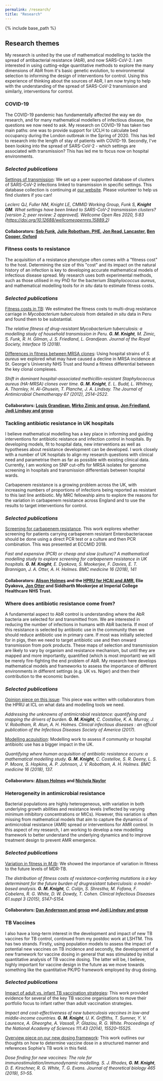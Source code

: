 ```yaml
---
permalink: /research/
title: "Research"
---
```


{% include base_path %}

## Research themes

My research is united by the use of mathematical modelling to tackle the spread of antibacterial resistance (AbR), and now SARS-CoV-2. I am interested in using cutting-edge quantitative methods to explore the many dimensions of AbR from it's basic genetic evolution, to environmental selection to informing the design of interventions for control. Using this experience of thinking about the sources of AbR, I am now trying to help with the understanding of the spread of SARS-CoV-2 transmission and similarly, interventions for control. 

### COVID-19

The COVID-19 pandemic has fundamentally affected the way we do research, and for many mathematical modellers of infectious disease, the questions we now need to ask. My research on COVID-19 has taken two main paths: one was to provide support for UCLH to calculate bed occupancy during the London outbreak in the Spring of 2020. This has led to research into the length of stay of patients with COVID-19. Secondly, I've been looking into the spread of SARS-CoV-2 - which settings are associated with transmission? This has led me to focus now on hospital environments. 

### *Selected publications*
[Settings of transmission](https://wellcomeopenresearch.org/articles/5-83/v2): We set up a peer supported database of clusters of SARS-CoV-2 infections linked to transmission in specific settings. This database collection is continuing at [our website](covid19settings.com). Please volunteer to help us find clusters if you can! 

*Leclerc QJ, Fuller NM, Knight LE, CMMID Working Group, Funk S, **Knight GM**. What settings have been linked to SARS-CoV-2 transmission clusters? [version 2; peer review: 2 approved]. Wellcome Open Res 2020, 5:83 (https://doi.org/10.12688/wellcomeopenres.15889.2)*

#### Collaborators: [Seb Funk](https://www.lshtm.ac.uk/aboutus/people/funk.sebastian), [Julie Robotham, PHE](https://www.imperial.ac.uk/people/j.robotham), [Jon Read, Lancaster](https://www.lancaster.ac.uk/people-profiles/jonathan-read), [Ben Cooper, Oxford](https://www.ndm.ox.ac.uk/team/ben-cooper)

### Fitness costs to resistance

The acquisition of a resistance phenotype often comes with a "fitness
cost" to the host. Determining the size of this "cost" and its impact on
the natural history of an infection is key to developing accurate
mathematical models of infectious disease spread. My research uses both experimental methods, such as those utilised in my PhD for the bacterium *Staphylococcus aureus*, and mathematical modelling tools for *in situ* data to estimate fitness costs. 

### *Selected publications*
[Fitness costs in TB](https://royalsocietypublishing.org/doi/abs/10.1098/rsif.2018.0025): We estimated the fitness costs to multi-drug resistance carriage in *Mycobacterium tuberculosis* from detailed *in situ* data in Peru and found them to be substantial.

*The relative fitness of drug-resistant Mycobacterium tuberculosis: a modelling study of household transmission in Peru.
**G. M. Knight**, M. Zimic, S. Funk, R. H. Gilman, J. S. Friedland, L. Grandjean. Journal of the Royal Society, Interface 15 (2018).*

[Differences in fitness between MRSA clones](https://www.ncbi.nlm.nih.gov/pubmed/22761331): Using hospital strains of *S. aureus* we explored what may have caused a decline in MRSA incidence at St. George's University NHS Trust and found a fitness differential between the key clonal complexes.

*Shift in dominant hospital-associated methicillin-resistant Staphylococcus aureus (HA-MRSA) clones over time. **G. M. Knight**, E. L. Budd, L. Whitney, A. Thornley, H. Al-Ghusein, T. Planche, J. A. Lindsay. The Journal of Antimicrobial Chemotherapy 67 (2012), 2514–2522.*

#### Collaborators: [Louis Grandjean](https://www.researchgate.net/profile/Louis_Grandjean2-UCL), [Mirko Zimic and group](http://www.upch.edu.pe/vrinve/investigacion/lbbm-gbi), [Jon Friedland](http://www.imperial.ac.uk/people/j.friedland), [Jodi Lindsay and group](https://www.sgul.ac.uk/research-profiles-a-z/jodi-lindsay)

### Tackling antibiotic resistance in UK hospitals

I believe mathematical modelling has a key place in informing and guiding interventions for antibiotic reistance and infection control in hospitals. By developing models, fit to hospital data, new interventions as well as hypotheses about resistance development can be developed. I work closely with a number of UK hospitals to align my research questions with clinical need and parametrise them as far as possible with existing clinical data. Currently, I am working on SNP cut-offs for MRSA isolates for genome screening in hospitals and transmission differentials between hospital wards. 

Carbapenem resistance is a growing problem across the UK, with increasing numbers of proportions of infections being reported as
resistant to this last line antibiotic. My MRC fellowship aims to explore the reasons for the variation in carbapenem resistance across
England and to use the results to target interventions for control.

### *Selected publications*
[Screening for carbapenem resistance](https://www.ncbi.nlm.nih.gov/pmc/articles/PMC6094916/). This work explores whether screening for patients carrying carbapenem resistant Enterobacteriaceae should be done using a direct PCR test or a culture and then PCR combination. This was presented at ECCMID 2018. 

*Fast and expensive (PCR) or cheap and slow (culture)? A mathematical modelling study to explore screening for carbapenem
resistance in UK hospitals. **G. M. Knight**, E. Dyakova, S. Mookerjee, F. Davies, E. T. Brannigan, J. A. Otter, A. H. Holmes. BMC medicine 16 (2018), 141*

#### Collaborators: [Alison Holmes](https://www.imperial.ac.uk/people/alison.holmes) and the [HPRU for HCAI and AMR](https://www.imperial.ac.uk/medicine/hpru-amr), Elie Dyakova, [Jon Otter](https://www.imperial.ac.uk/people/j.otter) and Siddharth Mookerjee at Imperial College Healthcare NHS Trust.  


### Where does antibiotic resistance come from? 

A fundamental aspect to AbR control is understanding where the AbR bacteria are selected for and transmitted from. We are interested in reducing the number of infections in humans with AbR bacteria. If most of this resistance is selected by antibiotic use in the community then we should reduce antibiotic use in primary care. If most was initially selected for in pigs, then we need to target antibiotic use and then onward transmission from pork products. These maps of selection and transmission are likely to vary by organism and resistance mechanism, but until they are mapped and more importantly, quantified (which is most important) we will be merely fire-fighting the end problem of AbR. My research here develops mathematical models and frameworks to assess the importance of different environments in different settings (e.g. UK vs. Niger) and then their contribution to the economic burden. 

### *Selected publications*
[Opinion piece on this issue](https://www.ncbi.nlm.nih.gov/pubmed/29020246): This piece was written with collaborators from the HPRU at ICL on what data and modelling tools we need. 

*Addressing the unknowns of antimicrobial resistance: quantifying and mapping the drivers of burden. **G. M. Knight**, C. Costelloe, K. A. Murray, J. V. Robotham, R. Atun, A. H. Holmes. Clinical infectious diseases : an official publication of the Infectious Diseases Society of America (2017).*

[Modelling acquisition](https://www.ncbi.nlm.nih.gov/pubmed/30134939): Modelling work to assess if community or hospital antibioitc use has a bigger impact in the UK. 

*Quantifying where human acquisition of antibiotic resistance occurs: a mathematical modelling study. **G. M. Knight**, C. Costelloe, S. R. Deeny, L. S. P. Moore, S. Hopkins, A. P. Johnson, J. V. Robotham, A. H. Holmes. BMC medicine 16 (2018), 137.*

#### Collaborators: [Alison Holmes](https://www.imperial.ac.uk/people/alison.holmes) and [Nichola Naylor](https://www.lshtm.ac.uk/aboutus/people/naylor.nichola)

### Heterogeneity in antimicrobial resistance

Bacterial populations are highly heterogeneous, with variation in both
underlying growth abilities and resistance levels (reflected by varying
minimum inhibitory concentrations or MICs). However, this variation is
often missing from mathematical models that aim to capture the dynamics
of antimicrobial resistance (AMR) spread or interventions for AMR
control. In this aspect of my research, I am working to develop a new modelling
framework to better understand the underlying dynamics and to improve
treatment design to prevent AMR emergence. 

### *Selected publications*
[Variation in fitness in *M.tb*](https://www.ncbi.nlm.nih.gov/pmc/articles/PMC4583567/): We showed the importance of variation in fitness to the future levels of MDR-TB. 

*The distribution of fitness costs of resistance-conferring mutations is a key determinant for the future burden of drugresistant
tuberculosis: a model-based analysis. **G. M. Knight**, C. Colijn, S. Shrestha, M. Fofana, F. Cobelens, R. G. White, D. W. Dowdy, T. Cohen. Clinical Infectious Diseases 61.suppl 3 (2015), S147–S154.*

#### Collaborators: [Dan Andersson and group](https://katalog.uu.se/profile/?id=XX3213) and [Jodi Lindsay and group](https://www.sgul.ac.uk/research-profiles-a-z/jodi-lindsay)

### TB Vaccines

I also have a long-term interest in the development and impact of new TB vaccines for TB control, continued from my postdoc work at LSHTM. This has two strands. Firstly, using population models to assess the impact of potential new vaccines on TB incidence and secondly, the development of a new framework for vaccine dosing in general that was stimulated by initial quantitative analysis of TB vaccine dosing. The latter will be, I believe, highly important for vaccine design in the future as we move towards something like the quantitative PK/PD framework employed by drug dosing. 

### *Selected publications*
[Impact of adult vs. infant TB vaccination strategies](https://www.ncbi.nlm.nih.gov/pubmed/25288770): This work provided evidence for several of the key TB vaccine organisations to move their portfolio focus to infant rather than adult vaccination strategies. 

*Impact and cost-effectiveness of new tuberculosis vaccines in low-and middle-income countries. **G. M. Knight**, U. K. Griffiths, T. Sumner, Y. V. Laurence, A. Gheorghe, A. Vassall, P. Glaziou, R. G. White. Proceedings of the National Academy of Sciences 111.43 (2014), 15520–15525.*

[Overview piece on our new dosing framework](https://www.ncbi.nlm.nih.gov/pubmed/30639297): This work outlines our thoughts on how to determine vaccine dose in a structured manner and references Sophie's TB work in this field. 

*Dose finding for new vaccines: The role for immunostimulation/immunodynamic modelling. S. J. Rhodes, **G. M. Knight**, D. E. Kirschner, R. G. White, T. G. Evans. Journal of theoretical biology 465 (2019), 51–55.*

